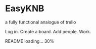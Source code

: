 # EasyKNB
a fully functional analogue of trello

Log in. Create a board. Add people. Work.

README loading... 30%
